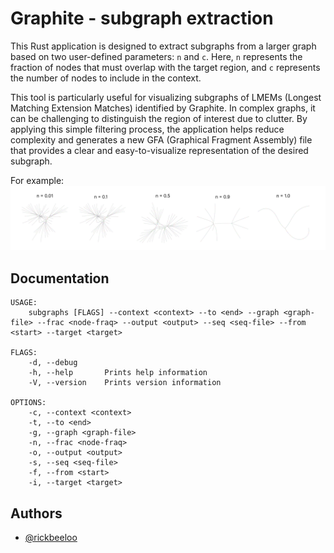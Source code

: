
# Graphite - subgraph extraction

This Rust application is designed to extract subgraphs from a larger graph based on two user-defined parameters: `n` and `c`. Here, `n` represents the fraction of nodes that must overlap with the target region, and `c` represents the number of nodes to include in the context.

This tool is particularly useful for visualizing subgraphs of LMEMs (Longest Matching Extension Matches) identified by Graphite. In complex graphs, it can be challenging to distinguish the region of interest due to clutter. By applying this simple filtering process, the application helps reduce complexity and generates a new GFA (Graphical Fragment Assembly) file that provides a clear and easy-to-visualize representation of the desired subgraph.

For example:
![Example](test_data/subgraph_over_range.png)


## Documentation


```
USAGE:
    subgraphs [FLAGS] --context <context> --to <end> --graph <graph-file> --frac <node-fraq> --output <output> --seq <seq-file> --from <start> --target <target>

FLAGS:
    -d, --debug      
    -h, --help       Prints help information
    -V, --version    Prints version information

OPTIONS:
    -c, --context <context>     
    -t, --to <end>              
    -g, --graph <graph-file>    
    -n, --frac <node-fraq>      
    -o, --output <output>       
    -s, --seq <seq-file>        
    -f, --from <start>          
    -i, --target <target>
```
## Authors

- [@rickbeeloo](https://www.github.com/rickbeeloo)


